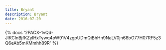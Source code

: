 ```yaml
---
title: Bryant
description: Bryant
date: 2016-07-20
---
```

<body style="margin:0">
{% docs '2PACX-1vQd-JIKCInBjfKZylHxTywq4pW91V4zgpUDmQiBhHn9NaLV0jn68bO77H07RF5z3Q6eAb5mKMmhh89R' %}